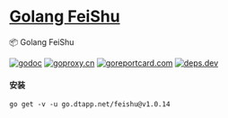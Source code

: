 <h1>
<a href="https://www.dtapp.net/">Golang FeiShu</a>
</h1>

📦 Golang FeiShu

[comment]: <> (go)
[![godoc](https://pkg.go.dev/badge/go.dtapp.net/feishu?status.svg)](https://pkg.go.dev/go.dtapp.net/feishu)
[![goproxy.cn](https://goproxy.cn/stats/go.dtapp.net/feishu/badges/download-count.svg)](https://goproxy.cn/stats/go.dtapp.net/feishu)
[![goreportcard.com](https://goreportcard.com/badge/go.dtapp.net/feishu)](https://goreportcard.com/report/go.dtapp.net/feishu)
[![deps.dev](https://img.shields.io/badge/deps-go-red.svg)](https://deps.dev/go/go.dtapp.net%2Ffeishu)

#### 安装

```shell
go get -v -u go.dtapp.net/feishu@v1.0.14
```
